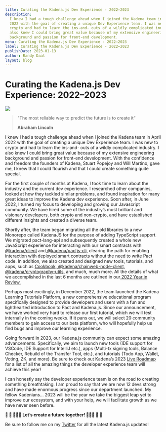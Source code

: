 ```yaml
---
title: Curating the Kadena.js Dev Experience - 2022–2023
description:
  I knew I had a tough challenge ahead when I joined the Kadena team in April
  2022 with the goal of creating a unique Dev Experience team. I was new to
  crypto and had to learn the ins-and- outs of a wildly complicated industry. I
  also knew I could bring great value because of my extensive engineering
  background and passion for front-end development.
menu: Curating the Kadena.js Dev Experience - 2022–2023
label: Curating the Kadena.js Dev Experience - 2022–2023
publishDate: 2023-01-13
author: Randy Daal
layout: blog
---
```


# Curating the Kadena.js Dev Experience: 2022–2023

![](/assets/blog/1_gg9ye2dLsWtNjIbG_DfFlA.webp)

> "The most reliable way to predict the future is to create it”
>
> **Abraham Lincoln**

I knew I had a tough challenge ahead when I joined the Kadena team in April 2022
with the goal of creating a unique Dev Experience team. I was new to crypto and
had to learn the ins-and- outs of a wildly complicated industry. I also knew I
could bring great value because of my extensive engineering background and
passion for front-end development. With the confidence and freedom the founders
of Kadena, Stuart Popejoy and Will Martino, gave me, I knew that I could
flourish and that I could create something quite special.

For the first couple of months at Kadena, I took time to learn about the
industry and the current dev experience. I researched other companies, looked at
how they tackled similar problems, and found inspiration for many great ideas to
improve the Kadena dev experience. Soon after, in June 2022, I turned my focus
to developing and growing our Javascript community. We have hired some of the
industry’s most brilliant and visionary developers, both crypto and non-crypto,
and have established different insights and created a diverse team.

Shortly after, the team began migrating all the old libraries to a new Monorepo
called KadenaJS for the purpose of adding TypeScript support. We migrated
pact-lang-api and subsequently created a whole new JavaScript experience for
interacting with our smart contracts with
[@kadena/client](https://github.com/kadena-community/kadena.js/tree/master/packages/libs/client#kadenajs---client)
and[ @kadena/pactjs-cli](https://github.com/kadena-community/kadena.js/tree/master/packages/tools/pactjs-cli),
clearing the path for enabling interaction with deployed smart contracts without
the need to write Pact code. In addition, we also created and designed new
tools, tutorials, and apps, such as
[Cookbook](https://github.com/kadena-community/kadena.js/tree/master/packages/tools/cookbook),[ @kadena/chainweb-node-client](https://github.com/kadena-community/kadena.js/tree/master/packages/libs/chainweb-node-client),
[@kadena/cryptography-utils](https://github.com/kadena-community/kadena.js/tree/master/packages/libs/cryptography-utils),
and much, much more. All the details of what we accomplished in the last 6
months are outlined in
our[ 2022 Year in Review.](../2022/kadena-2022-year-in-review-2022-12-22)

Perhaps most excitingly, in December 2022, the team launched the Kadena Learning
Tutorials Platform, a new comprehensive educational program specifically
designed to provide developers and users with a fun and lighthearted
introduction to Pact and Kadena.js. Since our announcement, we have worked very
hard to release our first tutorial, which we will test internally in the coming
weeks. If it pans out, we will select 20 community members to gain access to our
beta platform, who will hopefully help us find bugs and improve our learning
experience.

Going forward in 2023, our Kadena.js community can expect some amazing
advancements. Specifically, we aim to launch new tools (IDE support for VSCode,
IDE Support for IntelliJ etc.), apps (Multi-tx signing tools, Balance Checker,
Rebuild of the Transfer Tool, etc.), and tutorials (Todo App, Wallet, Voting,
ZK, and more). Be sure to check out Kadena’s 2023
[Live Roadmap](https://kadena.io/roadmap/) for a list of all the amazing things
the developer experience team will achieve this year!

I can honestly say the developer experience team is on the road to creating
something breathtaking. I am proud to say that we are now 12 devs strong and
have made enormous progress since our department launched. My fellow Kadenians…
2023 will be the year we take the biggest leap yet to improve our ecosystem, and
with your help, we will facilitate growth as we have never seen before.

**🚀 🚀 🧑🏾‍🚀 Let’s create a future together! 👩🏻‍🚀 🚀 🚀**

Be sure to follow me on my [Twitter](http://@Randynamic_4) for all the latest
Kadena.js updates!
